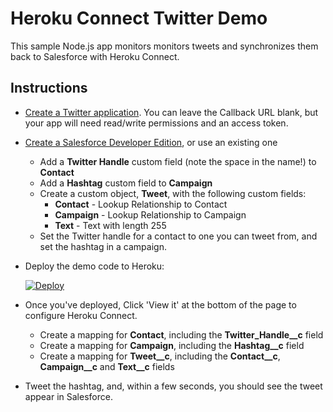 Heroku Connect Twitter Demo
===========================

This sample Node.js app monitors monitors tweets and synchronizes them back to Salesforce with Heroku Connect.

Instructions
------------

* [Create a Twitter application](https://apps.twitter.com/app/new). You can leave the Callback URL blank, but your app will need read/write permissions and an access token.
* [Create a Salesforce Developer Edition](https://developer.salesforce.com/signup), or use an existing one
	* Add a **Twitter Handle** custom field (note the space in the name!) to **Contact**
	* Add a **Hashtag** custom field to **Campaign**
	* Create a custom object, **Tweet**, with the following custom fields:
		* **Contact** - Lookup Relationship to Contact
		* **Campaign** - Lookup Relationship to Campaign
		* **Text** - Text with length 255
	* Set the Twitter handle for a contact to one you can tweet from, and set the hashtag in a campaign.
* Deploy the demo code to Heroku:

	[![Deploy](https://www.herokucdn.com/deploy/button.png)](https://heroku.com/deploy)

* Once you've deployed, Click 'View it' at the bottom of the page to configure Heroku Connect.
	* Create a mapping for **Contact**, including the **Twitter_Handle__c** field
	* Create a mapping for **Campaign**, including the **Hashtag__c** field
	* Create a mapping for **Tweet__c**, including the **Contact__c**, **Campaign__c** and **Text__c** fields

* Tweet the hashtag, and, within a few seconds, you should see the tweet appear in Salesforce.